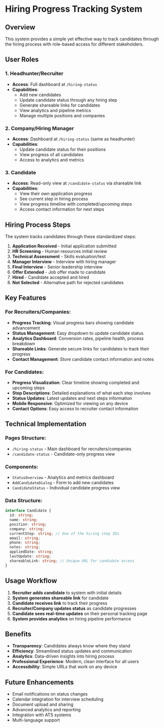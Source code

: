 # Hiring Progress Tracking System

## Overview

This system provides a simple yet effective way to track candidates through the hiring process with role-based access for different stakeholders.

## User Roles

### 1. Headhunter/Recruiter
- **Access**: Full dashboard at `/hiring-status`
- **Capabilities**:
  - Add new candidates
  - Update candidate status through any hiring step
  - Generate shareable links for candidates
  - View analytics and pipeline metrics
  - Manage multiple positions and companies

### 2. Company/Hiring Manager
- **Access**: Dashboard at `/hiring-status` (same as headhunter)
- **Capabilities**:
  - Update candidate status for their positions
  - View progress of all candidates
  - Access to analytics and metrics

### 3. Candidate
- **Access**: Read-only view at `/candidate-status` via shareable link
- **Capabilities**:
  - View their own application progress
  - See current step in hiring process
  - View progress timeline with completed/upcoming steps
  - Access contact information for next steps

## Hiring Process Steps

The system tracks candidates through these standardized steps:

1. **Application Received** - Initial application submitted
2. **HR Screening** - Human resources initial review
3. **Technical Assessment** - Skills evaluation/test
4. **Manager Interview** - Interview with hiring manager
5. **Final Interview** - Senior leadership interview
6. **Offer Extended** - Job offer made to candidate
7. **Hired** - Candidate accepted and hired
8. **Not Selected** - Alternative path for rejected candidates

## Key Features

### For Recruiters/Companies:
- **Progress Tracking**: Visual progress bars showing candidate advancement
- **Status Management**: Easy dropdown to update candidate status
- **Analytics Dashboard**: Conversion rates, pipeline health, process breakdown
- **Shareable Links**: Generate secure links for candidates to track their progress
- **Contact Management**: Store candidate contact information and notes

### For Candidates:
- **Progress Visualization**: Clear timeline showing completed and upcoming steps
- **Step Descriptions**: Detailed explanations of what each step involves
- **Status Updates**: Latest updates and next steps information
- **Mobile Responsive**: Optimized for viewing on any device
- **Contact Options**: Easy access to recruiter contact information

## Technical Implementation

### Pages Structure:
- `/hiring-status` - Main dashboard for recruiters/companies
- `/candidate-status` - Candidate-only progress view

### Components:
- `StatusOverview` - Analytics and metrics dashboard
- `AddCandidateDialog` - Form to add new candidates
- `CandidateStatus` - Individual candidate progress view

### Data Structure:
```typescript
interface Candidate {
  id: string;
  name: string;
  position: string;
  company: string;
  currentStep: string; // One of the hiring step IDs
  email: string;
  phone: string;
  notes: string;
  appliedDate: string;
  lastUpdate: string;
  shareableLink: string; // Unique URL for candidate access
}
```

## Usage Workflow

1. **Recruiter adds candidate** to system with initial details
2. **System generates shareable link** for candidate
3. **Candidate receives link** to track their progress
4. **Recruiter/Company updates status** as candidate progresses
5. **Candidate sees real-time updates** on their personal tracking page
6. **System provides analytics** on hiring pipeline performance

## Benefits

- **Transparency**: Candidates always know where they stand
- **Efficiency**: Streamlined status updates and communication
- **Analytics**: Data-driven insights into hiring process
- **Professional Experience**: Modern, clean interface for all users
- **Accessibility**: Simple URLs that work on any device

## Future Enhancements

- Email notifications on status changes
- Calendar integration for interview scheduling
- Document upload and sharing
- Advanced analytics and reporting
- Integration with ATS systems
- Multi-language support 